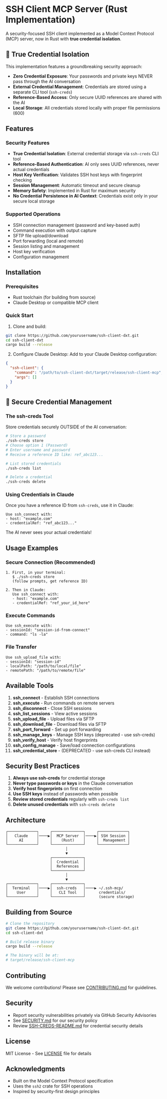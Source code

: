 # SSH Client MCP Server (Rust Implementation)

A security-focused SSH client implemented as a Model Context Protocol (MCP) server, now in Rust with **true credential isolation**.

## 🔐 True Credential Isolation

This implementation features a groundbreaking security approach:
- **Zero Credential Exposure**: Your passwords and private keys NEVER pass through the AI conversation
- **External Credential Management**: Credentials are stored using a separate CLI tool (`ssh-creds`)
- **Reference-Based Access**: Only secure UUID references are shared with the AI
- **Local Storage**: All credentials stored locally with proper file permissions (600)

## Features

### Security Features
- **True Credential Isolation**: External credential storage via `ssh-creds` CLI tool
- **Reference-Based Authentication**: AI only sees UUID references, never actual credentials
- **Host Key Verification**: Validates SSH host keys with fingerprint checking
- **Session Management**: Automatic timeout and secure cleanup
- **Memory Safety**: Implemented in Rust for maximum security
- **No Credential Persistence in AI Context**: Credentials exist only in your secure local storage

### Supported Operations
- SSH connection management (password and key-based auth)
- Command execution with output capture
- SFTP file upload/download
- Port forwarding (local and remote)
- Session listing and management
- Host key verification
- Configuration management

## Installation

### Prerequisites
- Rust toolchain (for building from source)
- Claude Desktop or compatible MCP client

### Quick Start

1. Clone and build:
```bash
git clone https://github.com/yourusername/ssh-client-dxt.git
cd ssh-client-dxt
cargo build --release
```

2. Configure Claude Desktop:
Add to your Claude Desktop configuration:
```json
{
  "ssh-client": {
    "command": "/path/to/ssh-client-dxt/target/release/ssh-client-mcp",
    "args": []
  }
}
```

## 🔑 Secure Credential Management

### The ssh-creds Tool

Store credentials securely OUTSIDE of the AI conversation:

```bash
# Store a password
./ssh-creds store
# Choose option 1 (Password)
# Enter username and password
# Receive a reference ID like: ref_abc123...

# List stored credentials
./ssh-creds list

# Delete a credential
./ssh-creds delete
```

### Using Credentials in Claude

Once you have a reference ID from `ssh-creds`, use it in Claude:

```
Use ssh_connect with:
- host: "example.com"
- credentialRef: "ref_abc123..."
```

The AI never sees your actual credentials!

## Usage Examples

### Secure Connection (Recommended)
```
1. First, in your terminal:
   $ ./ssh-creds store
   (follow prompts, get reference ID)

2. Then in Claude:
   Use ssh_connect with:
   - host: "example.com"
   - credentialRef: "ref_your_id_here"
```

### Execute Commands
```
Use ssh_execute with:
- sessionId: "session-id-from-connect"
- command: "ls -la"
```

### File Transfer
```
Use ssh_upload_file with:
- sessionId: "session-id"
- localPath: "/path/to/local/file"
- remotePath: "/path/to/remote/file"
```

## Available Tools

1. **ssh_connect** - Establish SSH connections
2. **ssh_execute** - Run commands on remote servers
3. **ssh_disconnect** - Close SSH sessions
4. **ssh_list_sessions** - View active sessions
5. **ssh_upload_file** - Upload files via SFTP
6. **ssh_download_file** - Download files via SFTP
7. **ssh_port_forward** - Set up port forwarding
8. **ssh_manage_keys** - Manage SSH keys (deprecated - use ssh-creds)
9. **ssh_verify_host** - Verify host fingerprints
10. **ssh_config_manage** - Save/load connection configurations
11. **ssh_credential_store** - (DEPRECATED - use ssh-creds CLI instead)

## Security Best Practices

1. **Always use ssh-creds** for credential storage
2. **Never type passwords or keys** in the Claude conversation
3. **Verify host fingerprints** on first connection
4. **Use SSH keys** instead of passwords when possible
5. **Review stored credentials** regularly with `ssh-creds list`
6. **Delete unused credentials** with `ssh-creds delete`

## Architecture

```
┌─────────────┐     ┌──────────────┐     ┌─────────────┐
│   Claude    │────▶│  MCP Server  │────▶│ SSH Session │
│     AI      │     │    (Rust)    │     │  Management │
└─────────────┘     └──────────────┘     └─────────────┘
                           │
                           ▼
                    ┌──────────────┐
                    │  Credential  │
                    │  References  │
                    └──────────────┘
                           │
                           ▼
┌─────────────┐     ┌──────────────┐
│  Terminal   │────▶│  ssh-creds   │────▶ ~/.ssh-mcp/
│    User     │     │   CLI Tool   │      credentials/
└─────────────┘     └──────────────┘      (secure storage)
```

## Building from Source

```bash
# Clone the repository
git clone https://github.com/yourusername/ssh-client-dxt.git
cd ssh-client-dxt

# Build release binary
cargo build --release

# The binary will be at:
# target/release/ssh-client-mcp
```

## Contributing

We welcome contributions! Please see [CONTRIBUTING.md](./CONTRIBUTING.md) for guidelines.

## Security

- Report security vulnerabilities privately via GitHub Security Advisories
- See [SECURITY.md](./SECURITY.md) for our security policy
- Review [SSH-CREDS-README.md](./SSH-CREDS-README.md) for credential security details

## License

MIT License - See [LICENSE](./LICENSE) file for details

## Acknowledgments

- Built on the Model Context Protocol specification
- Uses the `ssh2` crate for SSH operations
- Inspired by security-first design principles